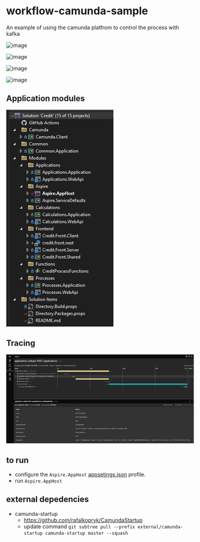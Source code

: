 # workflow-camunda-sample

An example of using the camunda platfrom to control the process with kafka

![image](https://github.com/user-attachments/assets/6a019fac-a810-4fed-aa99-1fad2e04855c)


![image](https://github.com/user-attachments/assets/7b98b515-1df0-415a-acee-0702c6dd4322)

![image](https://github.com/user-attachments/assets/9360440f-79ab-477f-a4b6-363be6d989ac)

![image](https://github.com/user-attachments/assets/b0805838-2ca2-4578-9d88-82662c987085)


## Application modules
![image](./img/Modules.png)

## Tracing
![image](./img/Traces.png)

## to run
* configure the `Aspire.AppHost` [appsetings.json](Modules/Aspire/Aspire/Aspire.AppHost/appsettings.json) profile. 
* run `Aspire.AppHost`

## external depedencies
* camunda-startup
	* https://github.com/rafalkopryk/CamundaStartup
	* update command `git subtree pull --prefix external/camunda-startup camunda-startup master --squash`
